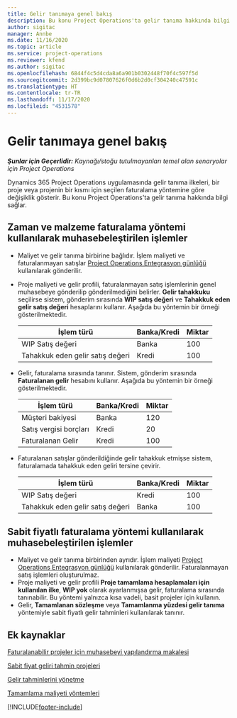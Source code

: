 ```yaml
---
title: Gelir tanımaya genel bakış
description: Bu konu Project Operations'ta gelir tanıma hakkında bilgi sağlar.
author: sigitac
manager: Annbe
ms.date: 11/16/2020
ms.topic: article
ms.service: project-operations
ms.reviewer: kfend
ms.author: sigitac
ms.openlocfilehash: 6844f4c5d4cda8a6a901b0302448f70f4c597f5d
ms.sourcegitcommit: 2d399bc9d07807626f0d6b2d0cf304240c47591c
ms.translationtype: HT
ms.contentlocale: tr-TR
ms.lasthandoff: 11/17/2020
ms.locfileid: "4531578"
---
```

# <a name="revenue-recognition-overview"></a>Gelir tanımaya genel bakış

_**Şunlar için Geçerlidir:** Kaynağı/stoğu tutulmayanları temel alan senaryolar için Project Operations_

Dynamics 365 Project Operations uygulamasında gelir tanıma ilkeleri, bir proje veya projenin bir kısmı için seçilen faturalama yöntemine göre değişiklik gösterir. Bu konu Project Operations'ta gelir tanıma hakkında bilgi sağlar.

## <a name="transactions-accounted-using-time-and-material-billing-method"></a>Zaman ve malzeme faturalama yöntemi kullanılarak muhasebeleştirilen işlemler

- Maliyet ve gelir tanıma birbirine bağlıdır. İşlem maliyeti ve faturalanmayan satışlar [Project Operations Entegrasyon günlüğü](../project-accounting/project-operations-integration-journal.md) kullanılarak gönderilir.
- Proje maliyeti ve gelir profili, faturalanmayan satış işlemlerinin genel muhasebeye gönderilip gönderilmediğini belirler. **Gelir tahakkuku** seçilirse sistem, gönderim sırasında **WIP satış değeri** ve **Tahakkuk eden gelir satış değeri** hesaplarını kullanır. Aşağıda bu yöntemin bir örneği gösterilmektedir.  

  | İşlem türü | Banka/Kredi | Miktar |
  | --- | --- | --- |
  | WIP Satış değeri | Banka | 100 |
  | Tahakkuk eden gelir satış değeri | Kredi | 100 |

- Gelir, faturalama sırasında tanınır. Sistem, gönderim sırasında **Faturalanan gelir** hesabını kullanır. Aşağıda bu yöntemin bir örneği gösterilmektedir.  

  | İşlem türü | Banka/Kredi | Miktar |
  | --- | --- | --- |
  | Müşteri bakiyesi | Banka | 120 |
  | Satış vergisi borçları | Kredi | 20 |
  | Faturalanan Gelir | Kredi | 100 |

- Faturalanan satışlar gönderildiğinde gelir tahakkuk etmişse sistem, faturalamada tahakkuk eden geliri tersine çevirir.

  | İşlem türü | Banka/Kredi | Miktar |
  | --- | --- | --- |
  | WIP Satış değeri | Kredi | 100 |
  | Tahakkuk eden gelir satış değeri | Banka | 100 |

## <a name="transactions-accounted-using-the-fixed-price-billing-method"></a>Sabit fiyatlı faturalama yöntemi kullanılarak muhasebeleştirilen işlemler

- Maliyet ve gelir tanıma birbirinden ayrıdır. İşlem maliyeti [Project Operations Entegrasyon günlüğü](../project-accounting/project-operations-integration-journal.md) kullanılarak gönderilir. Faturalanmayan satış işlemleri oluşturulmaz.
- Proje maliyeti ve gelir profili **Proje tamamlama hesaplamaları için kullanılan ilke**, **WIP yok** olarak ayarlanmışsa gelir, faturalama sırasında tanınabilir. Bu yöntemi yalnızca kısa vadeli, basit projeler için kullanın.
- Gelir, **Tamamlanan sözleşme** veya **Tamamlanma yüzdesi gelir tanıma** yöntemiyle sabit fiyatlı gelir tahminleri kullanılarak tanınır.

## <a name="additional-resources"></a>Ek kaynaklar
[Faturalanabilir projeler için muhasebeyi yapılandırma makalesi](../project-accounting/configure-accounting-billable-projects.md)

[Sabit fiyat geliri tahmin projeleri](rev-rec-percentage-completion-method.md)

[Gelir tahminlerini yönetme](rev-rec-completed-contract-method.md)

[Tamamlama maliyeti yöntemleri](cost-complete-methods.md)


[!INCLUDE[footer-include](../includes/footer-banner.md)]